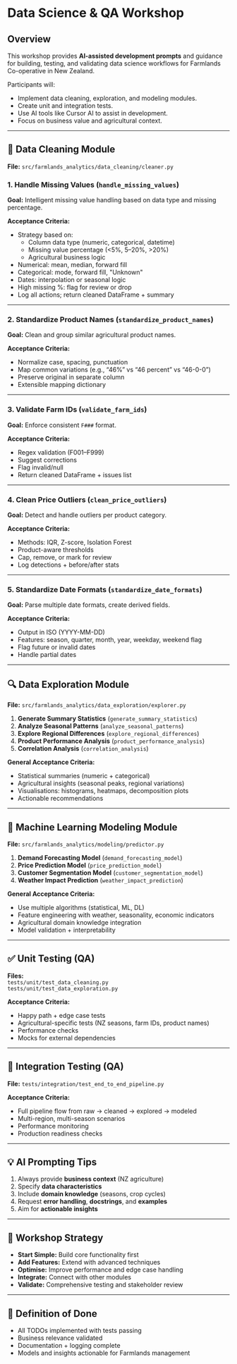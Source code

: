 # Data Science & QA Workshop

## Overview
This workshop provides **AI-assisted development prompts** and guidance for building, testing, and validating data science workflows for Farmlands Co-operative in New Zealand.

Participants will:
- Implement data cleaning, exploration, and modeling modules.
- Create unit and integration tests.
- Use AI tools like Cursor AI to assist in development.
- Focus on business value and agricultural context.

---

## 🧹 Data Cleaning Module

**File:** `src/farmlands_analytics/data_cleaning/cleaner.py`

### 1. Handle Missing Values (`handle_missing_values`)
**Goal:** Intelligent missing value handling based on data type and missing percentage.

**Acceptance Criteria:**
- Strategy based on:
  - Column data type (numeric, categorical, datetime)
  - Missing value percentage (<5%, 5–20%, >20%)
  - Agricultural business logic
- Numerical: mean, median, forward fill
- Categorical: mode, forward fill, "Unknown"
- Dates: interpolation or seasonal logic
- High missing %: flag for review or drop
- Log all actions; return cleaned DataFrame + summary

---

### 2. Standardize Product Names (`standardize_product_names`)
**Goal:** Clean and group similar agricultural product names.

**Acceptance Criteria:**
- Normalize case, spacing, punctuation
- Map common variations (e.g., “46%” vs “46 percent” vs “46-0-0”)
- Preserve original in separate column
- Extensible mapping dictionary

---

### 3. Validate Farm IDs (`validate_farm_ids`)
**Goal:** Enforce consistent `F###` format.

**Acceptance Criteria:**
- Regex validation (F001–F999)
- Suggest corrections
- Flag invalid/null
- Return cleaned DataFrame + issues list

---

### 4. Clean Price Outliers (`clean_price_outliers`)
**Goal:** Detect and handle outliers per product category.

**Acceptance Criteria:**
- Methods: IQR, Z-score, Isolation Forest
- Product-aware thresholds
- Cap, remove, or mark for review
- Log detections + before/after stats

---

### 5. Standardize Date Formats (`standardize_date_formats`)
**Goal:** Parse multiple date formats, create derived fields.

**Acceptance Criteria:**
- Output in ISO (YYYY-MM-DD)
- Features: season, quarter, month, year, weekday, weekend flag
- Flag future or invalid dates
- Handle partial dates

---

## 🔍 Data Exploration Module

**File:** `src/farmlands_analytics/data_exploration/explorer.py`

1. **Generate Summary Statistics** (`generate_summary_statistics`)
2. **Analyze Seasonal Patterns** (`analyze_seasonal_patterns`)
3. **Explore Regional Differences** (`explore_regional_differences`)
4. **Product Performance Analysis** (`product_performance_analysis`)
5. **Correlation Analysis** (`correlation_analysis`)

**General Acceptance Criteria:**
- Statistical summaries (numeric + categorical)
- Agricultural insights (seasonal peaks, regional variations)
- Visualisations: histograms, heatmaps, decomposition plots
- Actionable recommendations

---

## 🤖 Machine Learning Modeling Module

**File:** `src/farmlands_analytics/modeling/predictor.py`

1. **Demand Forecasting Model** (`demand_forecasting_model`)
2. **Price Prediction Model** (`price_prediction_model`)
3. **Customer Segmentation Model** (`customer_segmentation_model`)
4. **Weather Impact Prediction** (`weather_impact_prediction`)

**General Acceptance Criteria:**
- Use multiple algorithms (statistical, ML, DL)
- Feature engineering with weather, seasonality, economic indicators
- Agricultural domain knowledge integration
- Model validation + interpretability

---

## ✅ Unit Testing (QA)

**Files:**  
`tests/unit/test_data_cleaning.py`  
`tests/unit/test_data_exploration.py`

**Acceptance Criteria:**
- Happy path + edge case tests
- Agricultural-specific tests (NZ seasons, farm IDs, product names)
- Performance checks
- Mocks for external dependencies

---

## 🔄 Integration Testing (QA)

**File:** `tests/integration/test_end_to_end_pipeline.py`

**Acceptance Criteria:**
- Full pipeline flow from raw → cleaned → explored → modeled
- Multi-region, multi-season scenarios
- Performance monitoring
- Production readiness checks

---

## 💡 AI Prompting Tips

1. Always provide **business context** (NZ agriculture)
2. Specify **data characteristics**
3. Include **domain knowledge** (seasons, crop cycles)
4. Request **error handling**, **docstrings**, and **examples**
5. Aim for **actionable insights**

---

## 🚀 Workshop Strategy

- **Start Simple:** Build core functionality first
- **Add Features:** Extend with advanced techniques
- **Optimise:** Improve performance and edge case handling
- **Integrate:** Connect with other modules
- **Validate:** Comprehensive testing and stakeholder review

---

## 🎯 Definition of Done
- All TODOs implemented with tests passing
- Business relevance validated
- Documentation + logging complete
- Models and insights actionable for Farmlands management